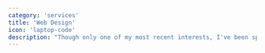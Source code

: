 ```yaml
---
category: 'services'
title: 'Web Design'
icon: 'laptop-code'
description: "Though only one of my most recent interests, I've been spending a lot of time learning about Frontend development technologies such as React and Gatsby. Has my effort paid off? See for yourself! Though right now this website is little more than a Gatsby template built on React and Tailwind, I'm constantly working to make it my own by customizing its components. GraphQL is godsent."
---
```

